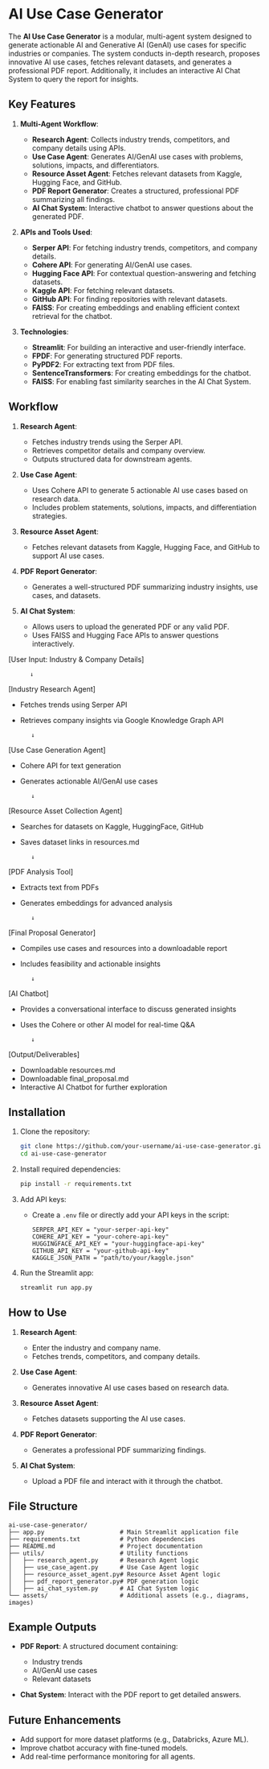 
# AI Use Case Generator

The **AI Use Case Generator** is a modular, multi-agent system designed to generate actionable AI and Generative AI (GenAI) use cases for specific industries or companies. The system conducts in-depth research, proposes innovative AI use cases, fetches relevant datasets, and generates a professional PDF report. Additionally, it includes an interactive AI Chat System to query the report for insights.

## Key Features
1. **Multi-Agent Workflow**:
   - **Research Agent**: Collects industry trends, competitors, and company details using APIs.
   - **Use Case Agent**: Generates AI/GenAI use cases with problems, solutions, impacts, and differentiators.
   - **Resource Asset Agent**: Fetches relevant datasets from Kaggle, Hugging Face, and GitHub.
   - **PDF Report Generator**: Creates a structured, professional PDF summarizing all findings.
   - **AI Chat System**: Interactive chatbot to answer questions about the generated PDF.

2. **APIs and Tools Used**:
   - **Serper API**: For fetching industry trends, competitors, and company details.
   - **Cohere API**: For generating AI/GenAI use cases.
   - **Hugging Face API**: For contextual question-answering and fetching datasets.
   - **Kaggle API**: For fetching relevant datasets.
   - **GitHub API**: For finding repositories with relevant datasets.
   - **FAISS**: For creating embeddings and enabling efficient context retrieval for the chatbot.

3. **Technologies**:
   - **Streamlit**: For building an interactive and user-friendly interface.
   - **FPDF**: For generating structured PDF reports.
   - **PyPDF2**: For extracting text from PDF files.
   - **SentenceTransformers**: For creating embeddings for the chatbot.
   - **FAISS**: For enabling fast similarity searches in the AI Chat System.

## Workflow
1. **Research Agent**:
   - Fetches industry trends using the Serper API.
   - Retrieves competitor details and company overview.
   - Outputs structured data for downstream agents.

2. **Use Case Agent**:
   - Uses Cohere API to generate 5 actionable AI use cases based on research data.
   - Includes problem statements, solutions, impacts, and differentiation strategies.

3. **Resource Asset Agent**:
   - Fetches relevant datasets from Kaggle, Hugging Face, and GitHub to support AI use cases.

4. **PDF Report Generator**:
   - Generates a well-structured PDF summarizing industry insights, use cases, and datasets.

5. **AI Chat System**:
   - Allows users to upload the generated PDF or any valid PDF.
   - Uses FAISS and Hugging Face APIs to answer questions interactively.
  
[User Input: Industry & Company Details]

          ↓
          
[Industry Research Agent]
 - Fetches trends using Serper API
 - Retrieves company insights via Google Knowledge Graph API
   
          ↓
   
[Use Case Generation Agent]
 - Cohere API for text generation
 - Generates actionable AI/GenAI use cases
   
          ↓
   
[Resource Asset Collection Agent]
 - Searches for datasets on Kaggle, HuggingFace, GitHub
 - Saves dataset links in resources.md
   
          ↓
   
[PDF Analysis Tool]
 - Extracts text from PDFs
 - Generates embeddings for advanced analysis
   
          ↓
   
[Final Proposal Generator]
 - Compiles use cases and resources into a downloadable report
 - Includes feasibility and actionable insights
   
          ↓
   
[AI Chatbot]
 - Provides a conversational interface to discuss generated insights
 - Uses the Cohere or other AI model for real-time Q&A
   
          ↓
   
[Output/Deliverables]
 - Downloadable resources.md
 - Downloadable final_proposal.md
 - Interactive AI Chatbot for further exploration


## Installation
1. Clone the repository:
   ```bash
   git clone https://github.com/your-username/ai-use-case-generator.git
   cd ai-use-case-generator
   ```

2. Install required dependencies:
   ```bash
   pip install -r requirements.txt
   ```

3. Add API keys:
   - Create a `.env` file or directly add your API keys in the script:
     ```
     SERPER_API_KEY = "your-serper-api-key"
     COHERE_API_KEY = "your-cohere-api-key"
     HUGGINGFACE_API_KEY = "your-huggingface-api-key"
     GITHUB_API_KEY = "your-github-api-key"
     KAGGLE_JSON_PATH = "path/to/your/kaggle.json"
     ```

4. Run the Streamlit app:
   ```bash
   streamlit run app.py
   ```

## How to Use
1. **Research Agent**:
   - Enter the industry and company name.
   - Fetches trends, competitors, and company details.

2. **Use Case Agent**:
   - Generates innovative AI use cases based on research data.

3. **Resource Asset Agent**:
   - Fetches datasets supporting the AI use cases.

4. **PDF Report Generator**:
   - Generates a professional PDF summarizing findings.

5. **AI Chat System**:
   - Upload a PDF file and interact with it through the chatbot.

## File Structure
```
ai-use-case-generator/
├── app.py                     # Main Streamlit application file
├── requirements.txt           # Python dependencies
├── README.md                  # Project documentation
├── utils/                     # Utility functions
│   ├── research_agent.py      # Research Agent logic
│   ├── use_case_agent.py      # Use Case Agent logic
│   ├── resource_asset_agent.py# Resource Asset Agent logic
│   ├── pdf_report_generator.py# PDF generation logic
│   ├── ai_chat_system.py      # AI Chat System logic
└── assets/                    # Additional assets (e.g., diagrams, images)
```

## Example Outputs
- **PDF Report**:
  A structured document containing:
  - Industry trends
  - AI/GenAI use cases
  - Relevant datasets

- **Chat System**:
  Interact with the PDF report to get detailed answers.

## Future Enhancements
- Add support for more dataset platforms (e.g., Databricks, Azure ML).
- Improve chatbot accuracy with fine-tuned models.
- Add real-time performance monitoring for all agents.

